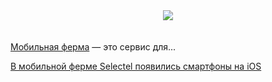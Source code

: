 <!--2025-04-15 11:54:33-->
<div class="yb">
  <div class="rss habr"><div style="text-align:center;"><img src="https://habrastorage.org/getpro/habr//post_images/af9/55d/929/af955d929866e949618c6d328cf8edff.png"></div><br>
<br>
<a href="https://selectel.ru/services/mobile-farm/?utm_source=habr.com&amp;utm_medium=referral&amp;utm_campaign=farm_news_farm_150425_content" rel="nofollow noopener noreferrer">Мобильная ферма</a> — это сервис для... <p class="titl"><a href="https://habr.com/ru/companies/selectel/news/901046/?utm_source=habrahabr&utm_medium=rss&utm_campaign=901046">В мобильной ферме Selectel появились смартфоны на iOS</a></p></div>
</div>
